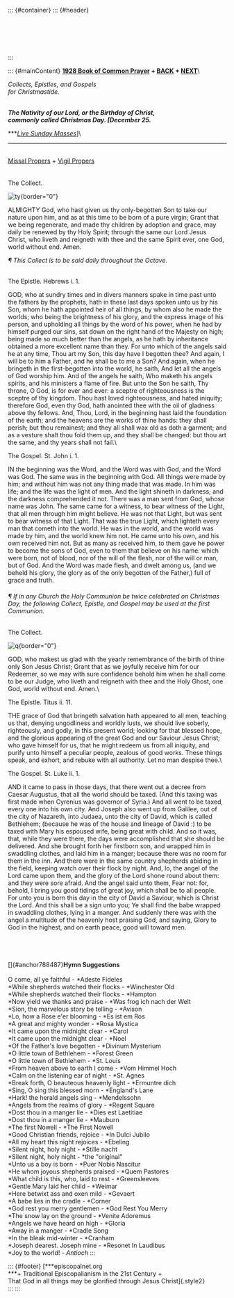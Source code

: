 ::: {#container}
::: {#header}
#  
:::

::: {#mainContent}
**[1928 Book of Common Prayer](../index.html) + [BACK](advent4.html) +
[NEXT](stephen.html)**\

*Collects, Epistles, and Gospels\
for Christmastide.*

*\
**The Nativity of our Lord, or the Birthday of Christ,\
commonly called Christmas Day. \[December 25.***

****[Live Sunday
Masses](http://www.episcopalnet.org/DBS/Sedona/stream.html)*\]\
***

[](../readings/ChristmasHolyInnocents.html)\
[Missal Propers](Missal/Dec25.html) + [Vigil
Propers](Missal/Dec24.html)\
\
\
The Collect.

![ty](http://stats.superstats.com/b/ss/DAVIDMCMANNES/1){border="0"}

ALMIGHTY God, who hast given us thy only-begotten Son to take our nature
upon him, and as at this time to be born of a pure virgin; Grant that we
being regenerate, and made thy children by adoption and grace, may daily
be renewed by thy Holy Spirit; through the same our Lord Jesus Christ,
who liveth and reigneth with thee and the same Spirit ever, one God,
world without end. Amen.

*¶ This Collect is to be said daily throughout the Octave.*

\
The Epistle. Hebrews i. 1.

GOD, who at sundry times and in divers manners spake in time past unto
the fathers by the prophets, hath in these last days spoken unto us by
his Son, whom he hath appointed heir of all things, by whom also he made
the worlds; who being the brightness of his glory, and the express image
of his person, and upholding all things by the word of his power, when
he had by himself purged our sins, sat down on the right hand of the
Majesty on high; being made so much better than the angels, as he hath
by inheritance obtained a more excellent name than they. For unto which
of the angels said he at any time, Thou art my Son, this day have I
begotten thee? And again, I will be to him a Father, and he shall be to
me a Son? And again, when he bringeth in the first-begotten into the
world, he saith, And let all the angels of God worship him. And of the
angels he saith, Who maketh his angels spirits, and his ministers a
flame of fire. But unto the Son he saith, Thy throne, O God, is for ever
and ever: a sceptre of righteousness is the sceptre of thy kingdom. Thou
hast loved righteousness, and hated iniquity; therefore God, even thy
God, hath anointed thee with the oil of gladness above thy fellows. And,
Thou, Lord, in the beginning hast laid the foundation of the earth; and
the heavens are the works of thine hands: they shall perish; but thou
remainest; and they all shall wax old as doth a garment; and as a
vesture shalt thou fold them up, and they shall be changed: but thou art
the same, and thy years shall not fail.\

The Gospel. St. John i. 1.

IN the beginning was the Word, and the Word was with God, and the Word
was God. The same was in the beginning with God. All things were made by
him; and without him was not any thing made that was made. In him was
life; and the life was the light of men. And the light shineth in
darkness; and the darkness comprehended it not. There was a man sent
from God, whose name was John. The same came for a witness, to bear
witness of the Light, that all men through him might believe. He was not
that Light, but was sent to bear witness of that Light. That was the
true Light, which lighteth every man that cometh into the world. He was
in the world, and the world was made by him, and the world knew him not.
He came unto his own, and his own received him not. But as many as
received him, to them gave he power to become the sons of God, even to
them that believe on his name: which were born, not of blood, nor of the
will of the flesh, nor of the will or man, but of God. And the Word was
made flesh, and dwelt among us, (and we beheld his glory, the glory as
of the only begotten of the Father,) full of grace and truth.

###### *¶ If in any Church the Holy Communion be twice celebrated on Christmas Day, the following Collect, Epistle, and Gospel may be used at the first Communion.*

The Collect.

![q](http://stats.superstats.com/b/ss/DAVIDMCMANNES/1){border="0"}

GOD, who makest us glad with the yearly remembrance of the birth of
thine only Son Jesus Christ; Grant that as we joyfully receive him for
our Redeemer, so we may with sure confidence behold him when he shall
come to be our Judge, who liveth and reigneth with thee and the Holy
Ghost, one God, world without end. Amen.\

The Epistle. Titus ii. 11.

THE grace of God that bringeth salvation hath appeared to all men,
teaching us that, denying ungodliness and worldly lusts, we should live
soberly, righteously, and godly, in this present world; looking for that
blessed hope, and the glorious appearing of the great God and our
Saviour Jesus Christ; who gave himself for us, that he might redeem us
from all iniquity, and purify unto himself a peculiar people, zealous of
good works. These things speak, and exhort, and rebuke with all
authority. Let no man despise thee.\

The Gospel. St. Luke ii. 1.

AND it came to pass in those days, that there went out a decree from
Caesar Augustus, that all the world should be taxed. (And this taxing
was first made when Cyrenius was governor of Syria.) And all went to be
taxed, every one into his own city. And Joseph also went up from
Galilee, out of the city of Nazareth, into Judaea, unto the city of
David, which is called Bethlehem; (because he was of the house and
lineage of David :) to be taxed with Mary his espoused wife, being great
with child. And so it was, that, while they were there, the days were
accomplished that she should be delivered. And she brought forth her
firstborn son, and wrapped him in swaddling clothes, and laid him in a
manger; because there was no room for them in the inn. And there were in
the same country shepherds abiding in the field, keeping watch over
their flock by night. And, lo, the angel of the Lord came upon them, and
the glory of the Lord shone round about them: and they were sore afraid.
And the angel said unto them, Fear not: for, behold, I bring you good
tidings of great joy, which shall be to all people. For unto you is born
this day in the city of David a Saviour, which is Christ the Lord. And
this shall be a sign unto you; Ye shall find the babe wrapped in
swaddling clothes, lying in a manger. And suddenly there was with the
angel a multitude of the heavenly host praising God, and saying, Glory
to God in the highest, and on earth peace, good will toward men.

######  

[]{#anchor788487}**Hymn Suggestions**\
\
O come, all ye faithful - *Adeste Fideles\
*While shepherds watched their flocks - *Winchester Old\
*While shepherds watched their flocks - *Hampton\
*Now yield we thanks and praise - *Was frog ich nach der Welt\
*Sion, the marvelous story be telling - *Avison\
*Lo, how a Rose e\'er blooming - *Es ist em Ros\
*A great and mighty wonder - *Rosa Mystica\
*It came upon the midnight clear - *Carol\
*It came upon the midnight clear - *Noel\
*Of the Father\'s love begotten - *Divinum Mysterium\
*O little town of Bethlehem - *Forest Green\
*O little town of Bethlehem - *St. Louis\
*From heaven above to earth I come - *Vom Himmel Hoch\
*Calm on the listening ear of night - *St. Agnes\
*Break forth, O beauteous heavenly light - *Ermuntre dich\
*Sing, O sing this blessed morn - *England\'s Lane\
*Hark! the herald angels sing - *Mendelssohn\
*Angels from the realms of glory - *Regent Square\
*Dost thou in a manger lie - *Dies est Laetitiae\
*Dost thou in a manger lie - *Mauburn\
*The first Nowell - *The First Nowell\
*Good Christian friends, rejoice - *In Dulci Jubilo\
*All my heart this night rejoices - *Ebeling\
*Silent night, holy night - *Stille nacht\
*Silent night, holy night - *the \"original\"\
*Unto us a boy is born - *Puer Nobis Nascitur\
*He whom joyous shepherds praised - *Quem Pastores\
*What child is this, who, laid to rest - *Greensleeves\
*Gentle Mary laid her child - *Weimar\
*Here betwixt ass and oxen mild - *Gevaert\
*A babe lies in the cradle - *Corner\
*God rest you merry gentlemen - *God Rest You Merry\
*The snow lay on the ground - *Venite Adoremus\
*Angels we have heard on high - *Gloria\
*Away in a manger - *Cradle Song\
*In the bleak mid-winter - *Cranham\
*Joseph dearest. Joseph mine - *Resonet In Laudibus\
*Joy to the world! - *Antioch*
:::

::: {#footer}
[***episcopalnet.org\
***+ Traditional Episcopalianism in the 21st Century +\
That God in all things may be glorified through Jesus Christ]{.style2}\
:::
:::

